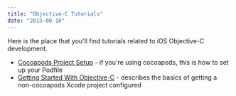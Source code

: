 ```yaml
---
title: "Objective-C Tutorials"
date: "2015-08-10"
---
```


Here is the place that you'll find tutorials related to iOS Objective-C development.

- [Cocoapods Project Setup](/apidocs/tutorials/objective-c-tutorials/xcode-objcswift-cocoapods-project-setup/) - if you're using cocoapods, this is how to set up your Podfile
- [Getting Started With Objective-C](/apidocs/tutorials/objective-c-tutorials/getting-started-with-objective-c/) - describes the basics of getting a non-cocoapods Xcode project configured

<DocCardList />
